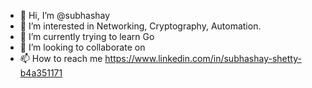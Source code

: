 - 👋 Hi, I’m @subhashay
- 👀 I’m interested in Networking, Cryptography, Automation.
- 🌱 I’m currently trying to learn Go
- 💞️ I’m looking to collaborate on 
- 📫 How to reach me https://www.linkedin.com/in/subhashay-shetty-b4a351171

<!---
subhashay/subhashay is a ✨ special ✨ repository because its `README.md` (this file) appears on your GitHub profile.
You can click the Preview link to take a look at your changes.
--->
